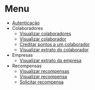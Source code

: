 # Menu

* [Autenticação](README.md)
* Colaboradores
  * [Visualizar colaboradores](colaboradores/visualizar-colaboradores.md)
  * [Visualizar colaborador](colaboradores/visualizar-colaborador.md)
  * [Creditar pontos a um colaborador](colaboradores/creditar-pontos.md)
  * [Visualizar extrato do colaborador](colaboradores/visualizar-extrato.md)
* Empresas
  * [Visualizar extrato da empresa](empresas/visualizar-extrato.md)
* Recompensas
  * [Visualizar recompensas](recompensas/visualizar-recompensas.md)
  * [Visualizar recompensa](recompensas/visualizar-recompensa.md)
  * [Solicitar recompensa](recompensas/solicitar-recompensa.md)